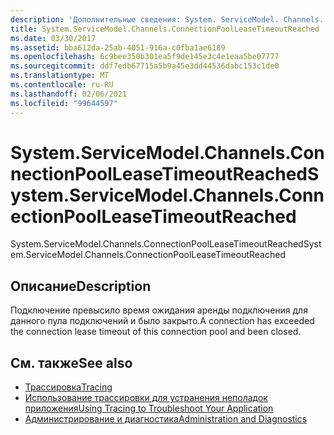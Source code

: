 ```yaml
---
description: 'Дополнительные сведения: System. ServiceModel. Channels. Коннектионпуллеасетимеаутреачед'
title: System.ServiceModel.Channels.ConnectionPoolLeaseTimeoutReached
ms.date: 03/30/2017
ms.assetid: bba612da-25ab-4051-916a-c0fba1ae6189
ms.openlocfilehash: 6c9bee350b301ea5f9de145e3c4e1eaa5be07777
ms.sourcegitcommit: ddf7edb67715a5b9a45e3dd44536dabc153c1de0
ms.translationtype: MT
ms.contentlocale: ru-RU
ms.lasthandoff: 02/06/2021
ms.locfileid: "99644597"
---
```

# <a name="systemservicemodelchannelsconnectionpoolleasetimeoutreached"></a><span data-ttu-id="8fcac-103">System.ServiceModel.Channels.ConnectionPoolLeaseTimeoutReached</span><span class="sxs-lookup"><span data-stu-id="8fcac-103">System.ServiceModel.Channels.ConnectionPoolLeaseTimeoutReached</span></span>

<span data-ttu-id="8fcac-104">System.ServiceModel.Channels.ConnectionPoolLeaseTimeoutReached</span><span class="sxs-lookup"><span data-stu-id="8fcac-104">System.ServiceModel.Channels.ConnectionPoolLeaseTimeoutReached</span></span>  
  
## <a name="description"></a><span data-ttu-id="8fcac-105">Описание</span><span class="sxs-lookup"><span data-stu-id="8fcac-105">Description</span></span>  

 <span data-ttu-id="8fcac-106">Подключение превысило время ожидания аренды подключения для данного пула подключений и было закрыто.</span><span class="sxs-lookup"><span data-stu-id="8fcac-106">A connection has exceeded the connection lease timeout of this connection pool and been closed.</span></span>  
  
## <a name="see-also"></a><span data-ttu-id="8fcac-107">См. также</span><span class="sxs-lookup"><span data-stu-id="8fcac-107">See also</span></span>

- [<span data-ttu-id="8fcac-108">Трассировка</span><span class="sxs-lookup"><span data-stu-id="8fcac-108">Tracing</span></span>](index.md)
- [<span data-ttu-id="8fcac-109">Использование трассировки для устранения неполадок приложения</span><span class="sxs-lookup"><span data-stu-id="8fcac-109">Using Tracing to Troubleshoot Your Application</span></span>](using-tracing-to-troubleshoot-your-application.md)
- [<span data-ttu-id="8fcac-110">Администрирование и диагностика</span><span class="sxs-lookup"><span data-stu-id="8fcac-110">Administration and Diagnostics</span></span>](../index.md)
